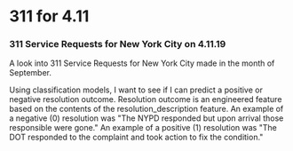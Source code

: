 # 311 for 4.11
### 311 Service Requests for New York City on 4.11.19

A look into 311 Service Requests for New York City made in the month of September.

Using classification models, I want to see if I can predict a positive or negative resolution outcome. Resolution outcome is an engineered feature based on the contents of the resolution_description feature. An example of a negative (0) resolution was "The NYPD responded but upon arrival those responsible were gone." An example of a positive (1) resolution was "The DOT responded to the complaint and took action to fix the condition."
